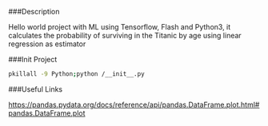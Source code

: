 ###Description

Hello world project with ML using Tensorflow, Flash and Python3, it calculates the probability of surviving in the 
Titanic by age using linear regression as estimator

###Init Project

```sh
pkillall -9 Python;python /__init__.py
```

###Useful Links

https://pandas.pydata.org/docs/reference/api/pandas.DataFrame.plot.html#pandas.DataFrame.plot

